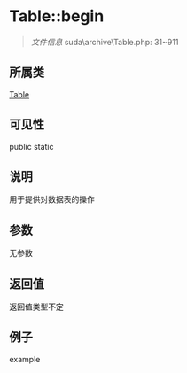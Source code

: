 # Table::begin

> *文件信息* suda\archive\Table.php: 31~911
## 所属类 

[Table](../Table.md)

## 可见性

  public  static
## 说明


用于提供对数据表的操作


## 参数

无参数

## 返回值
返回值类型不定

## 例子

example